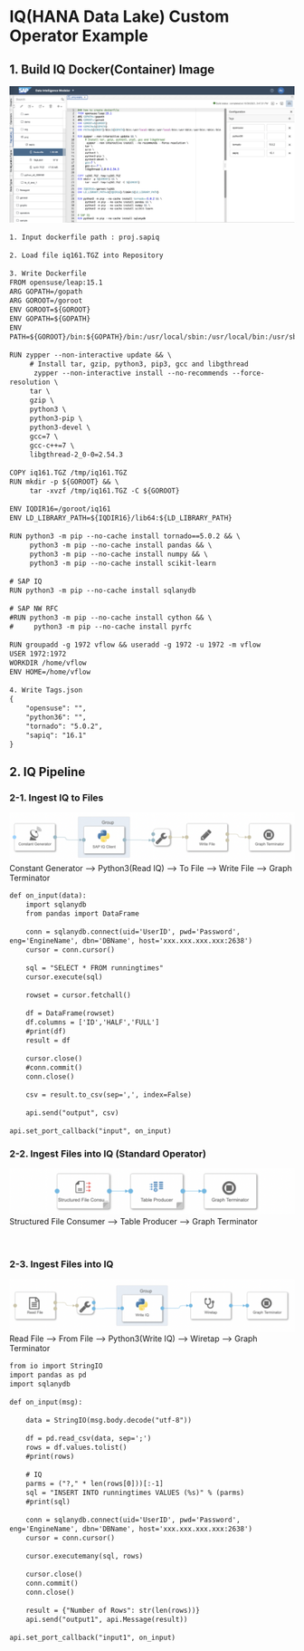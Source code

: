 # IQ(HANA Data Lake) Custom Operator Example

## 1. Build IQ Docker(Container) Image

![](Images/dockerfile.png)<br>

    1. Input dockerfile path : proj.sapiq
    
    2. Load file iq161.TGZ into Repository
    
    3. Write Dockerfile
    FROM opensuse/leap:15.1
    ARG GOPATH=/gopath
    ARG GOROOT=/goroot
    ENV GOROOT=${GOROOT}
    ENV GOPATH=${GOPATH}
    ENV PATH=${GOROOT}/bin:${GOPATH}/bin:/usr/local/sbin:/usr/local/bin:/usr/sbin:/usr/bin:/sbin:/bin

    RUN zypper --non-interactive update && \
         # Install tar, gzip, python3, pip3, gcc and libgthread
          zypper --non-interactive install --no-recommends --force-resolution \
         tar \
         gzip \
         python3 \
         python3-pip \
         python3-devel \
         gcc=7 \
         gcc-c++=7 \
         libgthread-2_0-0=2.54.3

    COPY iq161.TGZ /tmp/iq161.TGZ
    RUN mkdir -p ${GOROOT} && \
         tar -xvzf /tmp/iq161.TGZ -C ${GOROOT}

    ENV IQDIR16=/goroot/iq161
    ENV LD_LIBRARY_PATH=${IQDIR16}/lib64:${LD_LIBRARY_PATH}

    RUN python3 -m pip --no-cache install tornado==5.0.2 && \
         python3 -m pip --no-cache install pandas && \
         python3 -m pip --no-cache install numpy && \
         python3 -m pip --no-cache install scikit-learn

    # SAP IQ
    RUN python3 -m pip --no-cache install sqlanydb

    # SAP NW RFC
    #RUN python3 -m pip --no-cache install cython && \
    #     python3 -m pip --no-cache install pyrfc

    RUN groupadd -g 1972 vflow && useradd -g 1972 -u 1972 -m vflow
    USER 1972:1972
    WORKDIR /home/vflow
    ENV HOME=/home/vflow
    
    4. Write Tags.json
    {
        "opensuse": "",
        "python36": "",
        "tornado": "5.0.2",
        "sapiq": "16.1"
    }

## 2. IQ Pipeline
### 2-1. Ingest IQ to Files
![](Images/readiq.png)<br>
Constant Generator --> Python3(Read IQ) --> To File --> Write File --> Graph Terminator<br>

    def on_input(data):
        import sqlanydb
        from pandas import DataFrame

        conn = sqlanydb.connect(uid='UserID', pwd='Password', eng='EngineName', dbn='DBName', host='xxx.xxx.xxx.xxx:2638')
        cursor = conn.cursor()

        sql = "SELECT * FROM runningtimes"
        cursor.execute(sql)

        rowset = cursor.fetchall()

        df = DataFrame(rowset)
        df.columns = ['ID','HALF','FULL']
        #print(df)
        result = df

        cursor.close()
        #conn.commit()
        conn.close()

        csv = result.to_csv(sep=',', index=False)

        api.send("output", csv)

    api.set_port_callback("input", on_input)

### 2-2. Ingest Files into IQ (Standard Operator)
![](Images/writeiq2.png)<br>
Structured File Consumer --> Table Producer --> Graph Terminator
<br><br><br>

### 2-3. Ingest Files into IQ
![](Images/writeiq.png)<br>
Read File --> From File --> Python3(Write IQ) --> Wiretap --> Graph Terminator

    from io import StringIO
    import pandas as pd
    import sqlanydb

    def on_input(msg):

        data = StringIO(msg.body.decode("utf-8"))

        df = pd.read_csv(data, sep=';')
        rows = df.values.tolist()
        #print(rows)

        # IQ
        parms = ("?," * len(rows[0]))[:-1]
        sql = "INSERT INTO runningtimes VALUES (%s)" % (parms)
        #print(sql)

        conn = sqlanydb.connect(uid='UserID', pwd='Password', eng='EngineName', dbn='DBName', host='xxx.xxx.xxx.xxx:2638')
        cursor = conn.cursor()

        cursor.executemany(sql, rows)

        cursor.close()
        conn.commit()
        conn.close()

        result = {"Number of Rows": str(len(rows))}
        api.send("output1", api.Message(result))

    api.set_port_callback("input1", on_input)

